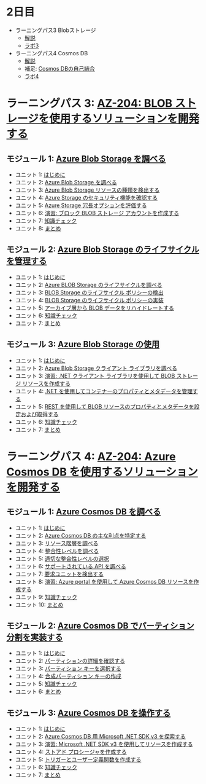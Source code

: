 # 2日目

<!--
- [不要なリソースのクリーンナップ](../handson/az-204.md)
-->
- ラーニングパス3 Blobストレージ
  - [解説](mod03-01-blob.md)
  - [ラボ3](lab03cs.md)
- ラーニングパス4 Cosmos DB
  - [解説](mod04.md)
  - 補足: [Cosmos DBの自己結合](join.md)
  - [ラボ4](lab04cs.md)

<!--
  - [知識チェック（試験対策） - Blob](check.md)
  - [知識チェック（試験対策） - Cosmos DB](check.md)
  - [ハンズオン](../handson/az-204.md)
  - [ハンズオン](../handson/az-204.md)
-->

# ラーニングパス 3: [AZ-204: BLOB ストレージを使用するソリューションを開発する](https://docs.microsoft.com/ja-jp/learn/paths/develop-solutions-that-use-blob-storage/)
## モジュール 1: [Azure Blob Storage を調べる](https://docs.microsoft.com/ja-jp/learn/modules/explore-azure-blob-storage/)
- ユニット 1: [はじめに](https://docs.microsoft.com/ja-jp/learn/modules/explore-azure-blob-storage/1-introduction)
- ユニット 2: [Azure Blob Storage を調べる](https://docs.microsoft.com/ja-jp/learn/modules/explore-azure-blob-storage/2-blob-storage-overview)
- ユニット 3: [Azure Blob Storage リソースの種類を検出する](https://docs.microsoft.com/ja-jp/learn/modules/explore-azure-blob-storage/3-blob-storage-resources)
- ユニット 4: [Azure Storage のセキュリティ機能を確認する](https://docs.microsoft.com/ja-jp/learn/modules/explore-azure-blob-storage/4-blob-storage-security)
- ユニット 5: [Azure Storage 冗長オプションを評価する](https://docs.microsoft.com/ja-jp/learn/modules/explore-azure-blob-storage/5-azure-storage-redundancy)
- ユニット 6: [演習: ブロック BLOB ストレージ アカウントを作成する](https://docs.microsoft.com/ja-jp/learn/modules/explore-azure-blob-storage/6-create-block-blob-storage-account)
- ユニット 7: [知識チェック](https://docs.microsoft.com/ja-jp/learn/modules/explore-azure-blob-storage/7-knowledge-check)
- ユニット 8: [まとめ](https://docs.microsoft.com/ja-jp/learn/modules/explore-azure-blob-storage/8-summary)
## モジュール 2: [Azure Blob Storage のライフサイクルを管理する](https://docs.microsoft.com/ja-jp/learn/modules/manage-azure-blob-storage-lifecycle/)
- ユニット 1: [はじめに](https://docs.microsoft.com/ja-jp/learn/modules/manage-azure-blob-storage-lifecycle/1-introduction)
- ユニット 2: [Azure BLOB Storage のライフサイクルを調べる](https://docs.microsoft.com/ja-jp/learn/modules/manage-azure-blob-storage-lifecycle/2-blob-storage-lifecycle)
- ユニット 3: [BLOB Storage のライフサイクル ポリシーの検出](https://docs.microsoft.com/ja-jp/learn/modules/manage-azure-blob-storage-lifecycle/3-blob-storage-lifecycle-policies)
- ユニット 4: [BLOB Storage のライフサイクル ポリシーの実装](https://docs.microsoft.com/ja-jp/learn/modules/manage-azure-blob-storage-lifecycle/4-add-policy-blob-storage)
- ユニット 5: [アーカイブ層から BLOB データをリハイドレートする](https://docs.microsoft.com/ja-jp/learn/modules/manage-azure-blob-storage-lifecycle/5-rehydrate-blob-data)
- ユニット 6: [知識チェック](https://docs.microsoft.com/ja-jp/learn/modules/manage-azure-blob-storage-lifecycle/6-knowledge-check)
- ユニット 7: [まとめ](https://docs.microsoft.com/ja-jp/learn/modules/manage-azure-blob-storage-lifecycle/7-summary)
## モジュール 3: [Azure Blob Storage の使用](https://docs.microsoft.com/ja-jp/learn/modules/work-azure-blob-storage/)
- ユニット 1: [はじめに](https://docs.microsoft.com/ja-jp/learn/modules/work-azure-blob-storage/1-introduction)
- ユニット 2: [Azure Blob Storage クライアント ライブラリを調べる](https://docs.microsoft.com/ja-jp/learn/modules/work-azure-blob-storage/2-blob-storage-client-library-overview)
- ユニット 3: [演習: .NET クライアント ライブラリを使用して BLOB ストレージ リソースを作成する](https://docs.microsoft.com/ja-jp/learn/modules/work-azure-blob-storage/3-develop-blob-storage-dotnet)
- ユニット 4: [.NET を使用してコンテナーのプロパティとメタデータを管理する](https://docs.microsoft.com/ja-jp/learn/modules/work-azure-blob-storage/4-manage-container-properties-metadata-dotnet)
- ユニット 5: [REST を使用して BLOB リソースのプロパティとメタデータを設定および取得する](https://docs.microsoft.com/ja-jp/learn/modules/work-azure-blob-storage/5-set-retrieve-properties-metadata-rest)
- ユニット 6: [知識チェック](https://docs.microsoft.com/ja-jp/learn/modules/work-azure-blob-storage/6-knowledge-check)
- ユニット 7: [まとめ](https://docs.microsoft.com/ja-jp/learn/modules/work-azure-blob-storage/7-summary)
# ラーニングパス 4: [AZ-204: Azure Cosmos DB を使用するソリューションを開発する](https://docs.microsoft.com/ja-jp/learn/paths/az-204-develop-solutions-that-use-azure-cosmos-db/)
## モジュール 1: [Azure Cosmos DB を調べる](https://docs.microsoft.com/ja-jp/learn/modules/explore-azure-cosmos-db/)
- ユニット 1: [はじめに](https://docs.microsoft.com/ja-jp/learn/modules/explore-azure-cosmos-db/1-introduction)
- ユニット 2: [Azure Cosmos DB の主な利点を特定する](https://docs.microsoft.com/ja-jp/learn/modules/explore-azure-cosmos-db/2-cosmos-db-benefits)
- ユニット 3: [リソース階層を調べる](https://docs.microsoft.com/ja-jp/learn/modules/explore-azure-cosmos-db/3-cosmos-db-resource-hierarchy)
- ユニット 4: [整合性レベルを調べる](https://docs.microsoft.com/ja-jp/learn/modules/explore-azure-cosmos-db/4-cosmos-db-consistency-levels-overview)
- ユニット 5: [適切な整合性レベルの選択](https://docs.microsoft.com/ja-jp/learn/modules/explore-azure-cosmos-db/5-choose-cosmos-db-consistency-level)
- ユニット 6: [サポートされている API を調べる](https://docs.microsoft.com/ja-jp/learn/modules/explore-azure-cosmos-db/6-cosmos-db-supported-apis)
- ユニット 7: [要求ユニットを検出する](https://docs.microsoft.com/ja-jp/learn/modules/explore-azure-cosmos-db/7-cosmos-db-request-units)
- ユニット 8: [演習: Azure portal を使用して Azure Cosmos DB リソースを作成する](https://docs.microsoft.com/ja-jp/learn/modules/explore-azure-cosmos-db/8-create-cosmos-db-resources-portal)
- ユニット 9: [知識チェック](https://docs.microsoft.com/ja-jp/learn/modules/explore-azure-cosmos-db/9-knowledge-check)
- ユニット 10: [まとめ](https://docs.microsoft.com/ja-jp/learn/modules/explore-azure-cosmos-db/10-summary)
## モジュール 2: [Azure Cosmos DB でパーティション分割を実装する](https://docs.microsoft.com/ja-jp/learn/modules/implement-partitioning-azure-cosmos-db/)
- ユニット 1: [はじめに](https://docs.microsoft.com/ja-jp/learn/modules/implement-partitioning-azure-cosmos-db/1-introduction)
- ユニット 2: [パーティションの詳細を確認する](https://docs.microsoft.com/ja-jp/learn/modules/implement-partitioning-azure-cosmos-db/2-cosmos-db-partitions-overview)
- ユニット 3: [パーティション キーを選択する](https://docs.microsoft.com/ja-jp/learn/modules/implement-partitioning-azure-cosmos-db/3-cosmos-db-choose-partition-key)
- ユニット 4: [合成パーティション キーの作成](https://docs.microsoft.com/ja-jp/learn/modules/implement-partitioning-azure-cosmos-db/4-create-synthetic-partition-key)
- ユニット 5: [知識チェック](https://docs.microsoft.com/ja-jp/learn/modules/implement-partitioning-azure-cosmos-db/5-knowledge-check)
- ユニット 6: [まとめ](https://docs.microsoft.com/ja-jp/learn/modules/implement-partitioning-azure-cosmos-db/6-summary)
## モジュール 3: [Azure Cosmos DB を操作する](https://docs.microsoft.com/ja-jp/learn/modules/work-with-cosmos-db/)
- ユニット 1: [はじめに](https://docs.microsoft.com/ja-jp/learn/modules/work-with-cosmos-db/1-introduction)
- ユニット 2: [Azure Cosmos DB 用 Microsoft .NET SDK v3 を探索する](https://docs.microsoft.com/ja-jp/learn/modules/work-with-cosmos-db/2-cosmos-db-dotnet-overview)
- ユニット 3: [演習: Microsoft .NET SDK v3 を使用してリソースを作成する](https://docs.microsoft.com/ja-jp/learn/modules/work-with-cosmos-db/3-exercise-work-cosmos-db-dotnet)
- ユニット 4: [ストアド プロシージャを作成する](https://docs.microsoft.com/ja-jp/learn/modules/work-with-cosmos-db/4-cosmos-db-stored-procedures)
- ユニット 5: [トリガーとユーザー定義関数を作成する](https://docs.microsoft.com/ja-jp/learn/modules/work-with-cosmos-db/5-cosmos-db-triggers-user-defined-functions)
- ユニット 6: [知識チェック](https://docs.microsoft.com/ja-jp/learn/modules/work-with-cosmos-db/6-knowledge-check)
- ユニット 7: [まとめ](https://docs.microsoft.com/ja-jp/learn/modules/work-with-cosmos-db/7-summary)
